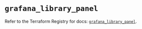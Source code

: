 # `grafana_library_panel`

Refer to the Terraform Registry for docs: [`grafana_library_panel`](https://registry.terraform.io/providers/grafana/grafana/3.15.3/docs/resources/library_panel).

